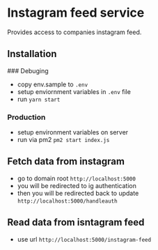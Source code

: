 # Instagram feed service

Provides access to companies instagram feed.

## Installation

### Debuging
- copy env.sample to `.env`
- setup enviornment variables in `.env` file
- run `yarn start`

### Production
- setup environment variables on server
- run via pm2 `pm2 start index.js`

## Fetch data from instagram
- go to domain root `http://localhost:5000`
- you will be redirected to ig authentication
- then you will be redirected back to update `http://localhost:5000/handleauth`

## Read data from isntagram feed
- use url `http://localhost:5000/instagram-feed`



